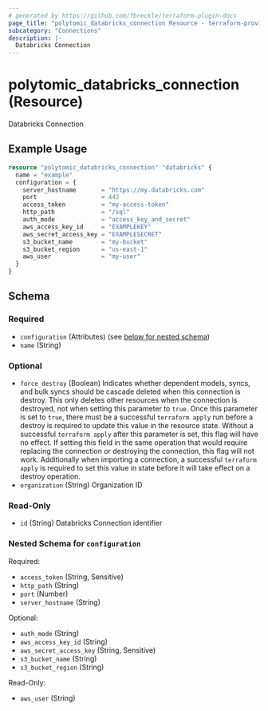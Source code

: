 ```yaml
---
# generated by https://github.com/fbreckle/terraform-plugin-docs
page_title: "polytomic_databricks_connection Resource - terraform-provider-polytomic"
subcategory: "Connections"
description: |-
  Databricks Connection
---
```


# polytomic_databricks_connection (Resource)

Databricks Connection

## Example Usage

```terraform
resource "polytomic_databricks_connection" "databricks" {
  name = "example"
  configuration = {
    server_hostname       = "https://my.databricks.com"
    port                  = 443
    access_token          = "my-access-token"
    http_path             = "/sql"
    auth_mode             = "access_key_and_secret"
    aws_access_key_id     = "EXAMPLEKEY"
    aws_secret_access_key = "EXAMPLESECRET"
    s3_bucket_name        = "my-bucket"
    s3_bucket_region      = "us-east-1"
    aws_user              = "my-user"
  }
}
```

<!-- schema generated by tfplugindocs -->
## Schema

### Required

- `configuration` (Attributes) (see [below for nested schema](#nestedatt--configuration))
- `name` (String)

### Optional

- `force_destroy` (Boolean) Indicates whether dependent models, syncs, and bulk syncs should be cascade deleted when this connection is destroy. This only deletes other resources when the connection is destroyed, not when setting this parameter to `true`. Once this parameter is set to `true`, there must be a successful `terraform apply` run before a destroy is required to update this value in the resource state. Without a successful `terraform apply` after this parameter is set, this flag will have no effect. If setting this field in the same operation that would require replacing the connection or destroying the connection, this flag will not work. Additionally when importing a connection, a successful `terraform apply` is required to set this value in state before it will take effect on a destroy operation.
- `organization` (String) Organization ID

### Read-Only

- `id` (String) Databricks Connection identifier

<a id="nestedatt--configuration"></a>
### Nested Schema for `configuration`

Required:

- `access_token` (String, Sensitive)
- `http_path` (String)
- `port` (Number)
- `server_hostname` (String)

Optional:

- `auth_mode` (String)
- `aws_access_key_id` (String)
- `aws_secret_access_key` (String, Sensitive)
- `s3_bucket_name` (String)
- `s3_bucket_region` (String)

Read-Only:

- `aws_user` (String)



